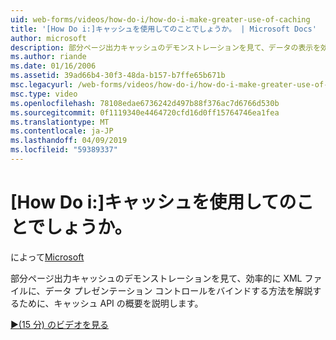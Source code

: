 ```yaml
---
uid: web-forms/videos/how-do-i/how-do-i-make-greater-use-of-caching
title: '[How Do i:]キャッシュを使用してのことでしょうか。 | Microsoft Docs'
author: microsoft
description: 部分ページ出力キャッシュのデモンストレーションを見て、データの表示を効率的にバインドする方法を解説するために、キャッシュ API の概要を説明しています.
ms.author: riande
ms.date: 01/16/2006
ms.assetid: 39ad66b4-30f3-48da-b157-b7ffe65b671b
msc.legacyurl: /web-forms/videos/how-do-i/how-do-i-make-greater-use-of-caching
msc.type: video
ms.openlocfilehash: 78108edae6736242d497b88f376ac7d6766d530b
ms.sourcegitcommit: 0f1119340e4464720cfd16d0ff15764746ea1fea
ms.translationtype: MT
ms.contentlocale: ja-JP
ms.lasthandoff: 04/09/2019
ms.locfileid: "59389337"
---
```

# <a name="how-do-i-make-greater-use-of-caching"></a>[How Do i:]キャッシュを使用してのことでしょうか。

によって[Microsoft](https://github.com/microsoft)

部分ページ出力キャッシュのデモンストレーションを見て、効率的に XML ファイルに、データ プレゼンテーション コントロールをバインドする方法を解説するために、キャッシュ API の概要を説明します。

[&#9654;(15 分) のビデオを見る](https://channel9.msdn.com/Blogs/ASP-NET-Site-Videos/how-do-i-make-greater-use-of-caching)

